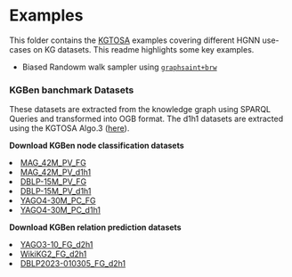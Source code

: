 # Examples

This folder contains the <a href="https://arxiv.org/abs/2403.05752">KGTOSA</a> examples covering different HGNN use-cases on KG datasets.
This readme highlights some key examples.

- Biased Randowm walk sampler using  [`graphsaint+brw`](kgtosa_brw.py)

### KGBen banchmark Datasets

These datasets are extracted from the knowledge graph using SPARQL Queries and transformed into OGB format.
The d1h1 datasets are extracted using the KGTOSA Algo.3 (<a href="https://arxiv.org/abs/2403.05752">here</a>).

<b>Download KGBen node classification datasets</b>

<li>
<a href="http://206.12.102.56/CodsData/KGNET/KGBen/MAG/MAG42M_PV_FG.zip">MAG_42M_PV_FG</a>
</li><li>
<a href="http://206.12.102.56/CodsData/KGNET/KGBen/MAG/MAG42M_PV_d1h1.zip">MAG_42M_PV_d1h1</a>
</li><li>
<a href="http://206.12.102.56/CodsData/KGNET/KGBen/DBLP/DBLP15M_PV_FG.zip">DBLP-15M_PV_FG</a>
</li><li>
<a href="http://206.12.102.56/CodsData/KGNET/KGBen/DBLP/DBLP15M_PV_d1h1.zip">DBLP-15M_PV_d1h1</a>
</li>
<li>
<a href="http://206.12.102.56/CodsData/KGNET/KGBen/YAGO/YAGO_FM200.zip">YAGO4-30M_PC_FG</a>
</li>
<li>
<a href="http://206.12.102.56/CodsData/KGNET/KGBen/YAGO/YAGO_Star200.zip">YAGO4-30M_PC_d1h1</a>
</li>

<b>Download KGBen relation prediction datasets</b>

<li>
<a href="http://206.12.102.56/CodsData/KGNET/KGBen/YAGO3-10/KGTOSA_YAGO3-10.zip">YAGO3-10_FG_d2h1</a>
</li>
<li>
<a href="http://206.12.102.56/CodsData/KGNET/KGBen/OGBL-WikiKG2-2015/WikiKG2_LP.zip">WikiKG2_FG_d2h1</a>
</li>
<li>
<a href="http://206.12.102.56/CodsData/KGNET/KGBen/DBLP/LP/DBLP2023-010305.zip">DBLP2023-010305_FG_d2h1</a>
</li>
